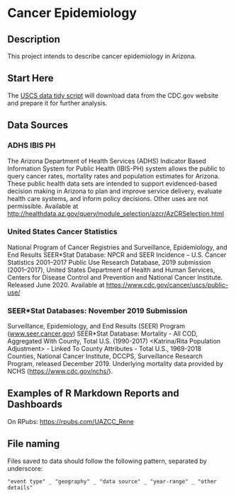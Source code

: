# Cancer Epidemiology


## Description


This project intends to describe cancer epidemiology in Arizona.


## Start Here


The [USCS data tidy script](/scripts/USCS_data_tidy.R) will download data from the CDC.gov website and prepare it for further analysis.


## Data Sources


### ADHS IBIS PH


The Arizona Department of Health Services (ADHS) Indicator Based Information System for Public Health (IBIS-PH) system allows the public to query cancer rates, mortality rates and population estimates for Arizona. These public health data sets are intended to support evidenced-based decision making in Arizona to plan and improve service delivery, evaluate health care systems, and inform policy decisions. Other uses are not permissible. Available at http://healthdata.az.gov/query/module_selection/azcr/AzCRSelection.html


### United States Cancer Statistics


National Program of Cancer Registries and Surveillance, Epidemiology, and End Results SEER*Stat Database: NPCR and SEER Incidence – U.S. Cancer Statistics 2001–2017 Public Use Research Database, 2019 submission (2001–2017), United States Department of Health and Human Services, Centers for Disease Control and Prevention and National Cancer Institute. Released June 2020. Available at https://www.cdc.gov/cancer/uscs/public-use/


### SEER*Stat Databases: November 2019 Submission


Surveillance, Epidemiology, and End Results (SEER) Program (www.seer.cancer.gov) SEER*Stat Database: Mortality - All COD, Aggregated With County, Total U.S. (1990-2017) <Katrina/Rita Population Adjustment> - Linked To County Attributes - Total U.S., 1969-2018 Counties, National Cancer Institute, DCCPS, Surveillance Research Program, released December 2019.  Underlying mortality data provided by NCHS (https://www.cdc.gov/nchs/).


## Examples of R Markdown Reports and Dashboards


On RPubs: https://rpubs.com/UAZCC_Rene

## File naming


Files saved to data should follow the following pattern, separated by underscore:


```"event type" _ "geography" _ "data source" _ "year-range" _ "other details"```
